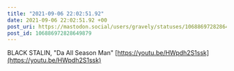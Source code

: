 ```yaml
---
title: "2021-09-06 22:02:51.92"
date: 2021-09-06 22:02:51.92 +00
post_uri: https://mastodon.social/users/gravely/statuses/106886972828649879
post_id: 106886972828649879
---
```

BLACK STALIN, "Da All Season Man" [https://youtu.be/HWpdh2S1ssk](https://youtu.be/HWpdh2S1ssk)


